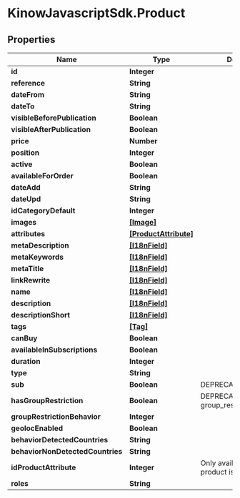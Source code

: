# KinowJavascriptSdk.Product

## Properties
Name | Type | Description | Notes
------------ | ------------- | ------------- | -------------
**id** | **Integer** |  | [optional] 
**reference** | **String** |  | [optional] 
**dateFrom** | **String** |  | [optional] 
**dateTo** | **String** |  | [optional] 
**visibleBeforePublication** | **Boolean** |  | [optional] 
**visibleAfterPublication** | **Boolean** |  | [optional] 
**price** | **Number** |  | [optional] 
**position** | **Integer** |  | [optional] 
**active** | **Boolean** |  | [optional] 
**availableForOrder** | **Boolean** |  | [optional] 
**dateAdd** | **String** |  | [optional] 
**dateUpd** | **String** |  | [optional] 
**idCategoryDefault** | **Integer** |  | [optional] 
**images** | [**[Image]**](Image.md) |  | [optional] 
**attributes** | [**[ProductAttribute]**](ProductAttribute.md) |  | [optional] 
**metaDescription** | [**[I18nField]**](I18nField.md) |  | [optional] 
**metaKeywords** | [**[I18nField]**](I18nField.md) |  | [optional] 
**metaTitle** | [**[I18nField]**](I18nField.md) |  | [optional] 
**linkRewrite** | [**[I18nField]**](I18nField.md) |  | [optional] 
**name** | [**[I18nField]**](I18nField.md) |  | [optional] 
**description** | [**[I18nField]**](I18nField.md) |  | [optional] 
**descriptionShort** | [**[I18nField]**](I18nField.md) |  | [optional] 
**tags** | [**[Tag]**](Tag.md) |  | [optional] 
**canBuy** | **Boolean** |  | [optional] 
**availableInSubscriptions** | **Boolean** |  | [optional] 
**duration** | **Integer** |  | [optional] 
**type** | **String** |  | [optional] 
**sub** | **Boolean** | DEPRECATED (use type) | [optional] 
**hasGroupRestriction** | **Boolean** | DEPRECATED (use group_restriction_behavior) | [optional] 
**groupRestrictionBehavior** | **Integer** |  | [optional] 
**geolocEnabled** | **Boolean** |  | [optional] 
**behaviorDetectedCountries** | **String** |  | [optional] 
**behaviorNonDetectedCountries** | **String** |  | [optional] 
**idProductAttribute** | **Integer** | Only available when the product is in a cart | [optional] 
**roles** | **String** |  | [optional] 


